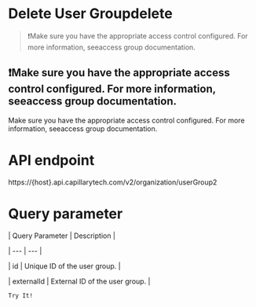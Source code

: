# Delete User Groupdelete

> ❗️Make sure you have the appropriate access control configured. For more information, seeaccess group documentation.

## ❗️Make sure you have the appropriate access control configured. For more information, seeaccess group documentation.

Make sure you have the appropriate access control configured. For more information, seeaccess group documentation.

# API endpoint

https://{host}.api.capillarytech.com/v2/organization/userGroup2

# Query parameter

| Query Parameter | Description |

| --- | --- |

| id | Unique ID of the user group. |

| externalId | External ID of the user group. |



`Try It!`